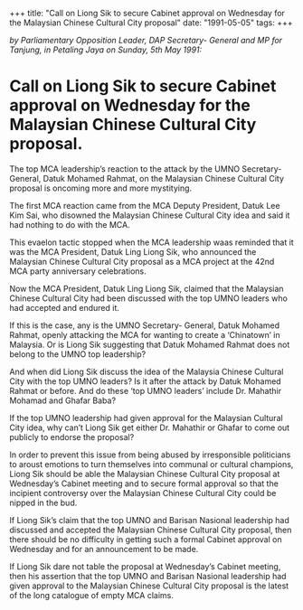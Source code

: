 +++ 
title: "Call on Liong Sik to secure Cabinet approval on Wednesday for the Malaysian Chinese Cultural City proposal"
date: "1991-05-05"
tags:
+++

_by Parliamentary Opposition Leader, DAP Secretary- General and MP for Tanjung, in Petaling Jaya on Sunday, 5th May 1991:_

# Call on Liong Sik to secure Cabinet approval on Wednesday for the Malaysian Chinese Cultural City proposal.


The top MCA leadership’s reaction to the attack by the UMNO Secretary- General, Datuk Mohamed Rahmat, on the Malaysian Chinese Cultural City proposal is oncoming more and more mystitying.</u>

The first MCA reaction came from the MCA Deputy President, Datuk Lee Kim Sai, who disowned the Malaysian Chinese Cultural City idea and said it had nothing to do with the MCA.

This evaelon tactic stopped when the MCA leadership waas reminded that it was the MCA President, Datuk Ling Liong Sik, who announced the Malaysian Chinese Cultural City proposal as a MCA project at the 42nd MCA party anniversary celebrations.

Now the MCA President, Datuk Ling Liong Sik, claimed that the Malaysian Chinese Cultural City had been discussed with the top UMNO leaders who had accepted and endured it. 

If this is the case, any is the UMNO Secretary- General, Datuk Mohamed Rahmat, openly attacking the MCA for wanting to create a ‘Chinatown’ in Malaysia. Or is Liong Sik suggesting that Datuk Mohamed Rahmat does not belong to the UMNO top leadership?

And when did Liong Sik discuss the idea of the Malaysia Chinese Cultural City with the top UMNO leaders? Is it after the attack by Datuk Mohamed Rahmat or before. And do these ‘top UMNO leaders’ include Dr. Mahathir Mohamad and Ghafar Baba? 

If the top UMNO leadership had given approval for the Malaysian Cultural City idea, why can’t Liong Sik get either Dr. Mahathir or Ghafar to come out publicly to endorse the proposal?

In order to prevent this issue from being abused by irresponsible politicians to aroust emotions to turn themselves into communal or cultural champions, Liong Sik should be able the Malaysian Chinese Cultural City proposal at Wednesday’s Cabinet meeting and to secure formal approval so that the incipient controversy over the Malaysian Chinese Cultural City could be nipped in the bud.

If Liong Sik’s claim that the top UMNO and Barisan Nasional leadership had discussed and accepted the Malaysian Chinese Cultural City proposal, then there should be no difficulty in getting such a formal Cabinet approval on Wednesday and for an announcement to be made.

If Liong Sik dare not table the proposal at Wednesday’s Cabinet meeting, then his assertion that the top UMNO and Barisan Nasional leadership had given approval to the Malaysian Chinese Cultural City proposal is the latest of the long catalogue of empty MCA claims. 
 
